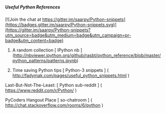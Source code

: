 ##### Useful Python References

[![Join the chat at https://gitter.im/saarpy/Python-snippets](https://badges.gitter.im/saarpy/Python-snippets.svg)](https://gitter.im/saarpy/Python-snippets?utm_source=badge&utm_medium=badge&utm_campaign=pr-badge&utm_content=badge)
1) A random collection [ IPython nb ] (http://nbviewer.ipython.org/github/rasbt/python_reference/blob/master/python_patterns/patterns.ipynb)

2) Time saving Python tips [ Python-3 snippets ] ( http://fadymak.com/pages/useful_python_snippets.html )

Last-But-Not-The-Least: [ Python sub-reddit ] ( https://www.reddit.com/r/Python/ )

PyCoders Hangout Place [ so-chatroom ] ( http://chat.stackoverflow.com/rooms/6/python )
